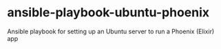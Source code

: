 # ansible-playbook-ubuntu-phoenix
Ansible playbook for setting up an Ubuntu server to run a Phoenix (Elixir) app
